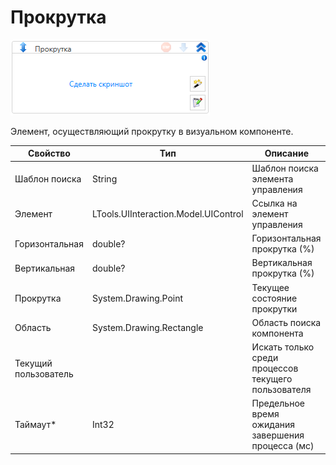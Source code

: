 # Прокрутка

![](<../../../.gitbook/assets/image (352).png>)

Элемент, осуществляющий прокрутку в визуальном компоненте.

| Свойство             | Тип                                  | Описание                                            |
| -------------------- | ------------------------------------ | --------------------------------------------------- |
| Шаблон поиска        | String                               | Шаблон поиска элемента управления                   |
| Элемент              | LTools.UIInteraction.Model.UIControl | Ссылка на элемент управления                        |
| Горизонтальная       | double?                              | Горизонтальная прокрутка (%)                        |
| Вертикальная         | double?                              | Вертикальная прокрутка (%)                          |
| Прокрутка            | System.Drawing.Point                 | Текущее состояние прокрутки                         |
| Область              | System.Drawing.Rectangle             | Область поиска компонента                           |
| Текущий пользователь |                                      | Искать только среди процессов текущего пользователя |
| Таймаут\*            | Int32                                | Предельное время ожидания завершения процесса (мс)  |
